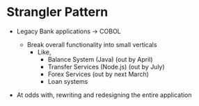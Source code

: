 # Strangler Pattern

- Legacy Bank applications -> COBOL

  - Break overall functionality into small verticals
    - Like,
      - Balance System (Java) (out by April)
      - Transfer Services (Node.js) (out by July)
      - Forex Services (out by next March)
      - Loan systems

- At odds with, rewriting and redesigning the entire application
